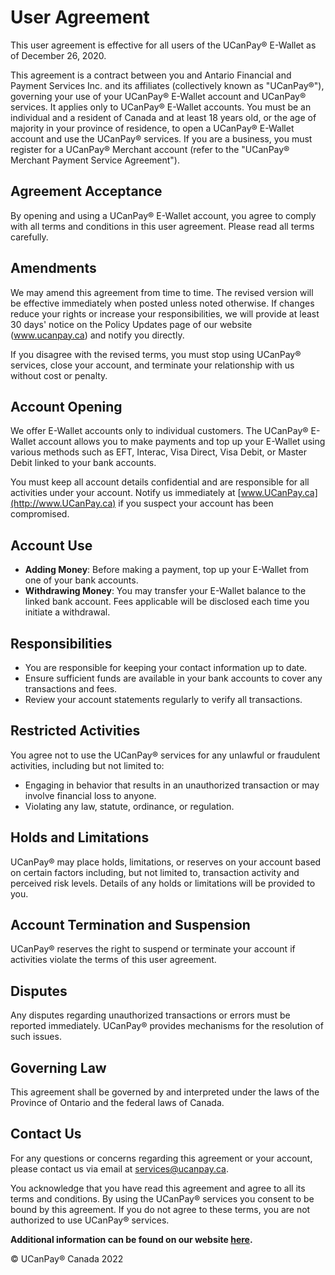 # User Agreement

This user agreement is effective for all users of the UCanPay® E-Wallet as of December 26, 2020.

This agreement is a contract between you and Antario Financial and Payment Services Inc. and its affiliates (collectively known as "UCanPay®"), governing your use of your UCanPay® E-Wallet account and UCanPay® services. It applies only to UCanPay® E-Wallet accounts. You must be an individual and a resident of Canada and at least 18 years old, or the age of majority in your province of residence, to open a UCanPay® E-Wallet account and use the UCanPay® services. If you are a business, you must register for a UCanPay® Merchant account (refer to the "UCanPay® Merchant Payment Service Agreement").

## Agreement Acceptance
By opening and using a UCanPay® E-Wallet account, you agree to comply with all terms and conditions in this user agreement. Please read all terms carefully.

## Amendments
We may amend this agreement from time to time. The revised version will be effective immediately when posted unless noted otherwise. If changes reduce your rights or increase your responsibilities, we will provide at least 30 days' notice on the Policy Updates page of our website (www.ucanpay.ca) and notify you directly.

If you disagree with the revised terms, you must stop using UCanPay® services, close your account, and terminate your relationship with us without cost or penalty.

## Account Opening
We offer E-Wallet accounts only to individual customers. The UCanPay® E-Wallet account allows you to make payments and top up your E-Wallet using various methods such as EFT, Interac, Visa Direct, Visa Debit, or Master Debit linked to your bank accounts.

You must keep all account details confidential and are responsible for all activities under your account. Notify us immediately at [www.UCanPay.ca](http://www.UCanPay.ca) if you suspect your account has been compromised.

## Account Use
- **Adding Money**: Before making a payment, top up your E-Wallet from one of your bank accounts.
- **Withdrawing Money**: You may transfer your E-Wallet balance to the linked bank account. Fees applicable will be disclosed each time you initiate a withdrawal.

## Responsibilities
- You are responsible for keeping your contact information up to date.
- Ensure sufficient funds are available in your bank accounts to cover any transactions and fees.
- Review your account statements regularly to verify all transactions.

## Restricted Activities
You agree not to use the UCanPay® services for any unlawful or fraudulent activities, including but not limited to:
- Engaging in behavior that results in an unauthorized transaction or may involve financial loss to anyone.
- Violating any law, statute, ordinance, or regulation.

## Holds and Limitations
UCanPay® may place holds, limitations, or reserves on your account based on certain factors including, but not limited to, transaction activity and perceived risk levels. Details of any holds or limitations will be provided to you.

## Account Termination and Suspension
UCanPay® reserves the right to suspend or terminate your account if activities violate the terms of this user agreement.

## Disputes
Any disputes regarding unauthorized transactions or errors must be reported immediately. UCanPay® provides mechanisms for the resolution of such issues.

## Governing Law
This agreement shall be governed by and interpreted under the laws of the Province of Ontario and the federal laws of Canada.

## Contact Us
For any questions or concerns regarding this agreement or your account, please contact us via email at services@ucanpay.ca.

You acknowledge that you have read this agreement and agree to all its terms and conditions. By using the UCanPay® services you consent to be bound by this agreement. If you do not agree to these terms, you are not authorized to use UCanPay® services.

**Additional information can be found on our website [here](https://ucanpay.ca/wallet_tos).**

© UCanPay® Canada 2022
